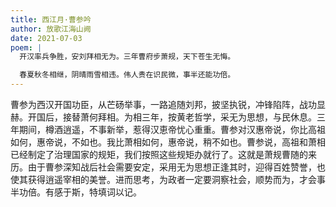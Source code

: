 ```yaml
---
title: 西江月·曹参吟
author: 放歌江海山阙
date: 2021-07-03
poem: |
  开汉率兵争胜，安刘拜相无为。三年曹府步萧规，天下苍生无悔。

  春夏秋冬相继，阴晴雨雪相违。伟人贵在识民微，事半还能功倍。
---
```


曹参为西汉开国功臣，从芒砀举事，一路追随刘邦，披坚执锐，冲锋陷阵，战功显赫。开国后，接替萧何拜相。为相三年，按黄老哲学，采无为思想，与民休息。三年期间，樽酒逍遥，不事新举，惹得汉恵帝忧心重重。曹参对汉惠帝说，你比高祖如何，惠帝说，不如也。我比萧相如何，惠帝说，稍不如也。曹参说，高祖和萧相已经制定了治理国家的规矩，我们按照这些规矩办就行了。这就是萧规曹随的来历。由于曹参深知战后社会需要安定，采用无为思想正逢其时，迎得百姓赞誉，也使其获得逍遥宰相的美誉。进而思考，为政者一定要洞察社会，顺势而为，才会事半功倍。有感于斯，特填词以记。
